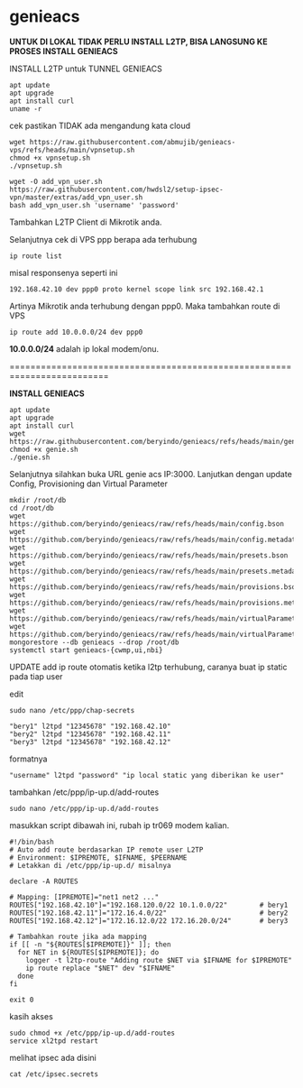 # genieacs

**UNTUK DI LOKAL TIDAK PERLU INSTALL L2TP, BISA LANGSUNG KE PROSES INSTALL GENIEACS**

INSTALL L2TP untuk TUNNEL GENIEACS
```
apt update
apt upgrade
apt install curl
uname -r
```
cek pastikan TIDAK ada mengandung kata cloud

```
wget https://raw.githubusercontent.com/abmujib/genieacs-vps/refs/heads/main/vpnsetup.sh
chmod +x vpnsetup.sh
./vpnsetup.sh
```

```
wget -O add_vpn_user.sh https://raw.githubusercontent.com/hwdsl2/setup-ipsec-vpn/master/extras/add_vpn_user.sh
bash add_vpn_user.sh 'username' 'password'
```
Tambahkan L2TP Client di Mikrotik anda.

Selanjutnya cek di VPS ppp berapa ada terhubung
```
ip route list
```
misal responsenya seperti ini
```
192.168.42.10 dev ppp0 proto kernel scope link src 192.168.42.1
```
Artinya Mikrotik anda terhubung dengan ppp0. Maka tambahkan route di VPS
```
ip route add 10.0.0.0/24 dev ppp0
```
**10.0.0.0/24** adalah ip lokal modem/onu.


=========================================================================

**INSTALL GENIEACS**
```
apt update
apt upgrade
apt install curl
wget https://raw.githubusercontent.com/beryindo/genieacs/refs/heads/main/genie.sh
chmod +x genie.sh
./genie.sh
```

Selanjutnya silahkan buka URL genie acs IP:3000.
Lanjutkan dengan update Config, Provisioning dan Virtual Parameter

```
mkdir /root/db
cd /root/db
wget https://github.com/beryindo/genieacs/raw/refs/heads/main/config.bson
wget https://github.com/beryindo/genieacs/raw/refs/heads/main/config.metadata.json
wget https://github.com/beryindo/genieacs/raw/refs/heads/main/presets.bson
wget https://github.com/beryindo/genieacs/raw/refs/heads/main/presets.metadata.json
wget https://github.com/beryindo/genieacs/raw/refs/heads/main/provisions.bson
wget https://github.com/beryindo/genieacs/raw/refs/heads/main/provisions.metadata.json
wget https://github.com/beryindo/genieacs/raw/refs/heads/main/virtualParameters.bson
wget https://github.com/beryindo/genieacs/raw/refs/heads/main/virtualParameters.metadata.json
mongorestore --db genieacs --drop /root/db
systemctl start genieacs-{cwmp,ui,nbi}
```

UPDATE
add ip route otomatis ketika l2tp terhubung, caranya buat ip static pada tiap user

edit
```
sudo nano /etc/ppp/chap-secrets
```
```
"bery1" l2tpd "12345678" "192.168.42.10"
"bery2" l2tpd "12345678" "192.168.42.11"
"bery3" l2tpd "12345678" "192.168.42.12"
```

formatnya
```
"username" l2tpd "password" "ip local static yang diberikan ke user"
```

tambahkan /etc/ppp/ip-up.d/add-routes
```
sudo nano /etc/ppp/ip-up.d/add-routes
```
masukkan script dibawah ini, rubah ip tr069 modem kalian.
```
#!/bin/bash
# Auto add route berdasarkan IP remote user L2TP
# Environment: $IPREMOTE, $IFNAME, $PEERNAME
# Letakkan di /etc/ppp/ip-up.d/ misalnya

declare -A ROUTES

# Mapping: [IPREMOTE]="net1 net2 ..."
ROUTES["192.168.42.10"]="192.168.120.0/22 10.1.0.0/22"        # bery1
ROUTES["192.168.42.11"]="172.16.4.0/22"                       # bery2
ROUTES["192.168.42.12"]="172.16.12.0/22 172.16.20.0/24"       # bery3

# Tambahkan route jika ada mapping
if [[ -n "${ROUTES[$IPREMOTE]}" ]]; then
  for NET in ${ROUTES[$IPREMOTE]}; do
    logger -t l2tp-route "Adding route $NET via $IFNAME for $IPREMOTE"
    ip route replace "$NET" dev "$IFNAME"
  done
fi

exit 0

```
kasih akses
```
sudo chmod +x /etc/ppp/ip-up.d/add-routes
service xl2tpd restart
```

melihat ipsec ada disini
```
cat /etc/ipsec.secrets
```
